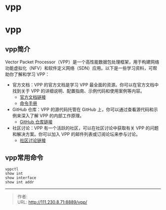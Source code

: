 # vpp


<!--more-->
# vpp
## vpp简介
Vector Packet Processor（VPP）是一个高性能数据包处理框架，用于构建网络功能虚拟化（NFV）和软件定义网络（SDN）应用。以下是一些学习资料，可帮助你了解和学习 VPP：
- 官方文档：VPP 的官方文档是学习 VPP 最全面的资源。你可以在官方文档中找到关于 VPP 的详细说明、配置指南、示例代码和使用案例等内容。
  - [官方文档链接](https://fd.io/docs/vpp/)
  - [命令手册](https://s3-docs.fd.io/vpp/23.10/cli-reference/index.html)
- GitHub 仓库：VPP 的源代码托管在 GitHub 上，你可以通过查看源代码和示例来深入了解 VPP 的内部工作原理。
  - [GitHub 仓库链接](https://github.com/FDio/vpp)
- 社区讨论：VPP 有一个活跃的社区，可以在社区讨论中获取有关 VPP 的问题和解决方案。你可以加入 VPP 的邮件列表或订阅论坛来参与讨论。
  - [社区讨论链接](https://lists.fd.io/g/vpp-dev/topics)

## vpp常用命令
```
vppctl
show int
show interface
show int addr
```


---

> 作者:   
> URL: http://111.230.8.71:8889/vpp/  

